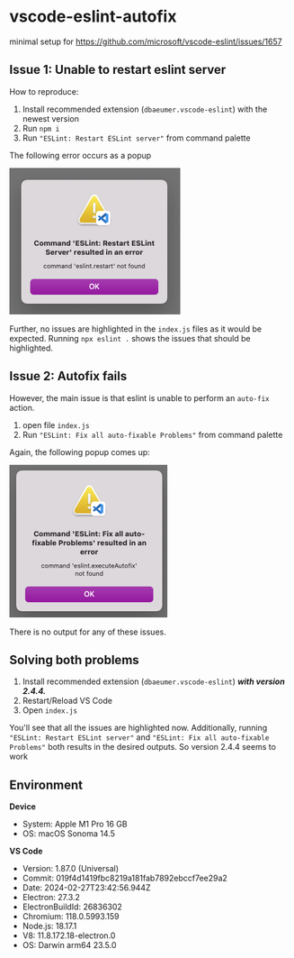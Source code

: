 # vscode-eslint-autofix

minimal setup for https://github.com/microsoft/vscode-eslint/issues/1657

## Issue 1: Unable to restart eslint server
How to reproduce: 
1. Install recommended extension (`dbaeumer.vscode-eslint`) with the newest version
2. Run `npm i`
3. Run `"ESLint: Restart ESLint server"` from command palette

The following error occurs as a popup

![restart issue](res/img1.png)

Further, no issues are highlighted in the `index.js` files as it would be expected.
Running `npx eslint .` shows the issues that should be highlighted.

## Issue 2: Autofix fails
However, the main issue is that eslint is unable to perform an `auto-fix` action.

1. open file `index.js`
2. Run `"ESLint: Fix all auto-fixable Problems"` from command palette

Again, the following popup comes up:

![autofix issue](res/img2.png)

There is no output for any of these issues.

## Solving both problems
1. Install recommended extension (`dbaeumer.vscode-eslint`) ***with version 2.4.4.***
2. Restart/Reload VS Code
3. Open `index.js`

You'll see that all the issues are highlighted now. 
Additionally, running `"ESLint: Restart ESLint server"` and `"ESLint: Fix all auto-fixable Problems"` both results in the desired outputs. So version 2.4.4 seems to work

## Environment
**Device**
- System: Apple M1 Pro 16 GB
- OS: macOS Sonoma 14.5

**VS Code**
- Version: 1.87.0 (Universal)
- Commit: 019f4d1419fbc8219a181fab7892ebccf7ee29a2
- Date: 2024-02-27T23:42:56.944Z
- Electron: 27.3.2
- ElectronBuildId: 26836302
- Chromium: 118.0.5993.159
- Node.js: 18.17.1
- V8: 11.8.172.18-electron.0
- OS: Darwin arm64 23.5.0
